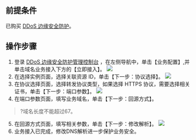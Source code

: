 ## 前提条件
已购买 [DDoS 边缘安全防护](https://cloud.tencent.com/document/product/1014/60842)。

## 操作步骤
1. 登录 [DDoS 边缘安全防护管理控制台](https://console.cloud.tencent.com/ddos/antiddos-edge/policy/ddos) ，在左侧导航中，单击【业务配置】,并单击域名业务接入下方的【立即接入】。
![](https://main.qcloudimg.com/raw/c602da8daa80d1bdc1b52091786b0d03.png)
2. 在选择实例页面，选择关联资源 ID，单击【下一步：协议选择】。
![](https://main.qcloudimg.com/raw/20fa654c0b15e4436123a2bd69e1a1d4.png)
3. 在协议选择页面，选择转发协议类型，如果选择 HTTPS 协议，需要选择相关证书，单击【下一步：端口参数】。
![](https://main.qcloudimg.com/raw/6e83d3bfb938faef68f4f81d1b55f530.png)
4. 在端口参数页面，填写业务域名，单击【下一步：回源方式】。
>?域名长度不能超过67。
5. 在回源方式页面，填写相关参数，单击【下一步：修改解析】。
![](https://main.qcloudimg.com/raw/ac3a5c784cec478ecdecfc7c3b62b523.png)
6. 业务接入已完成，修改DNS解析进一步保护业务安全。


